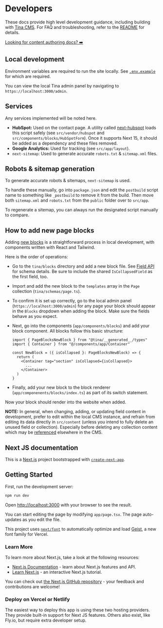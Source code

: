 # Developers

These docs provide high level development guidance, including building with [Tina CMS](https://tina.io). For FAQ and troubleshooting, refer to the [README](../README.md) for details.

[Looking for content authoring docs? ➡️](content-authors.md)

## Local development

Environment variables are required to run the site locally. See [`.env.example`](../.env.example) for which are required.

You can view the local Tina admin panel by navigating to `https://localhost:3000/admin`.

## Services

Any services implemented will be noted here.

- **HubSpot:** Used on the contact page. A utility called [next-hubspot](https://github.com/snelsi/next-hubspot/tree/master) loads this script safely (see `src/vendor/hubspot` and `src/components/blocks/HubSpotForm`). Once it supports Next 15, it should be added as a dependency and these files removed.
- **Google Analytics:** Used for tracking (see `src/app/layout`).
- `next-sitemap`: Used to generate accurate `robots.txt` & `sitemap.xml` files.

## Robots & sitemap generation

To generate accurate robots & sitemaps, `next-sitemap` is used.

To handle these manually, go into `package.json` and edit the `postbuild` script name to something like `_postbuild` to remove it from the build. Then move both `sitemap.xml` and `robots.txt` from the `public` folder over to `src/app`.

To regenerate a sitemap, you can always run the designated script manually to compare.

## How to add new page blocks

Adding [new blocks](https://tina.io/docs/editing/blocks) is a straightforward process in local development, with components written with React and Tailwind.

Here is the order of operations:

- Go to the `tina/blocks` directory and add a new block file. See [Field API](https://tina.io/docs/reference/fields) for schema details. Be sure to include the shared `IsCollapsedField` as the first field, too.
- Import and add the new block to the `templates` array in the `Page` collection (`tina/schemas/page.ts`).
- To confirm it is set up correctly, go to the local admin panel (`https://localhost:3000/admin`) for any page your block should appear in the `Blocks` dropdown when adding the block. Make sure the fields behave as you expect.
- Next, go into the components (`app/components/blocks`) and add your block component. All blocks follow this basic structure:

  ```
  import { PageBlocksNewBlock } from "@tina/__generated__/types"
  import { Container } from "@/components/app/Container"

  const NewBlock = ({ isCollapsed }: PageBlocksNewBlock) => {
    return (
      <Container tag="section" isCollapsed={isCollapsed}>
        ...
      </Container>
    )
  }
  ```

- Finally, add your new block to the block renderer (`app/componenents/blocks/index.ts`) as part of its switch statement.

Now your block should render into the website when added.

**NOTE:** In general, when changing, adding, or updating field content in development, prefer to edit within the local CMS instance, and refrain from editing its data directly in `src/content` (unless you intend to fully delete an unused field or collection). Especially before deleting any collection content which may be [referenced](#collection-references) elsewhere in the CMS.

## Next JS documentation

This is a [Next.js](https://nextjs.org) project bootstrapped with [`create-next-app`](https://nextjs.org/docs/app/api-reference/cli/create-next-app).

## Getting Started

First, run the development server:

```bash
npm run dev
```

Open [http://localhost:3000](http://localhost:3000) with your browser to see the result.

You can start editing the page by modifying `app/page.tsx`. The page auto-updates as you edit the file.

This project uses [`next/font`](https://nextjs.org/docs/app/building-your-application/optimizing/fonts) to automatically optimize and load [Geist](https://vercel.com/font), a new font family for Vercel.

### Learn More

To learn more about Next.js, take a look at the following resources:

- [Next.js Documentation](https://nextjs.org/docs) - learn about Next.js features and API.
- [Learn Next.js](https://nextjs.org/learn) - an interactive Next.js tutorial.

You can check out [the Next.js GitHub repository](https://github.com/vercel/next.js) - your feedback and contributions are welcome!

### Deploy on Vercel or Netlify

The easiest way to deploy this app is using these two hosting providers. They provide built-in support for Next JS features. Others also exist, like Fly.io, but require extra developer setup.

